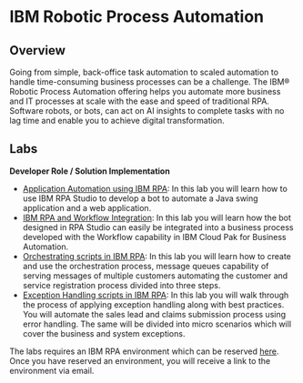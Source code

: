 # IBM Robotic Process Automation

## Overview

Going from simple, back-office task automation to scaled automation to handle time-consuming business processes can be a challenge. The IBM® Robotic Process Automation offering helps you automate more business and IT processes at scale with the ease and speed of traditional RPA. Software robots, or bots, can act on AI insights to complete tasks with no lag time and enable you to achieve digital transformation.            

## Labs

**Developer Role / Solution Implementation**

- <a href="Lab 1 - Application Automation\Lab Guide - Application Automation using IBM RPA.pdf" target="_blank">Application Automation using IBM RPA</a>: In this lab you will learn how to use IBM RPA Studio to develop a bot to automate a Java swing application and a web application. 
- <a href="Lab 2 - Workflow & RPA Integration\Lab Guide - IBM RPA and Workflow Integration.pdf" target="_blank">IBM RPA and Workflow Integration</a>: In this lab you will learn how the bot designed in RPA Studio can easily be integrated into a business process developed with the Workflow capability in IBM Cloud Pak for Business Automation.
- <a href="Lab 3 - Oschestrating Scripts in IBM RPA\Lab Guide - Orchestrating scripts in IBM RPA.pdf" target="_blank">Orchestrating scripts in IBM RPA</a>: In this lab you will learn how to create and use the orchestration process, message queues capability of serving messages of multiple customers automating the customer and service registration process divided into three steps.
- <a href="Lab 4 - Exception Handling\Lab Guide - Exception Handling scripts in IBM RPA.pdf" target="_blank">Exception Handling scripts in IBM RPA</a>: In this lab you will walk through the process of applying exception handling along with best practices. You will automate the sales lead and claims submission process using error handling. The same will be divided into micro scenarios which will cover the business and system exceptions.



The labs requires an IBM RPA environment which can be reserved [here](https://techzone.ibm.com/collection/ibm-business-automation-traditional-and-on-premise/environments). Once you have reserved an environment, you will receive a link to the environment via email. 
